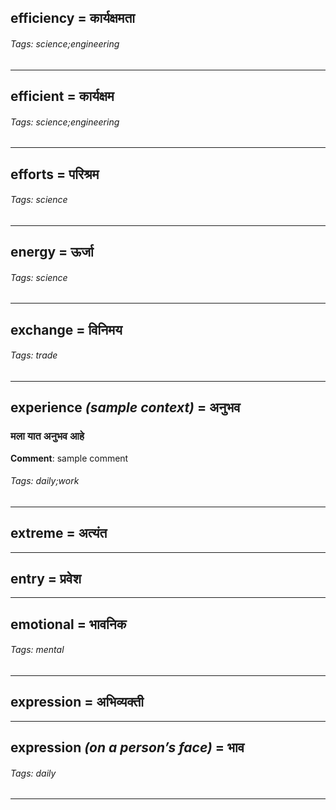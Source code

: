## efficiency = कार्यक्षमता

###### Tags: science;engineering

---
## efficient = कार्यक्षम

###### Tags: science;engineering

---
## efforts = परिश्रम

###### Tags: science

---
## energy = ऊर्जा

###### Tags: science

---
## exchange = विनिमय

###### Tags: trade

---
## experience *(sample context)* = अनुभव

### मला यात अनुभव  आहे

**Comment**: sample comment

###### Tags: daily;work

---
## extreme = अत्यंत

---
## entry = प्रवेश

---
## emotional = भावनिक

###### Tags: mental

---
## expression = अभिव्यक्ती

---
## expression *(on a person’s face)* = भाव

###### Tags: daily

---

